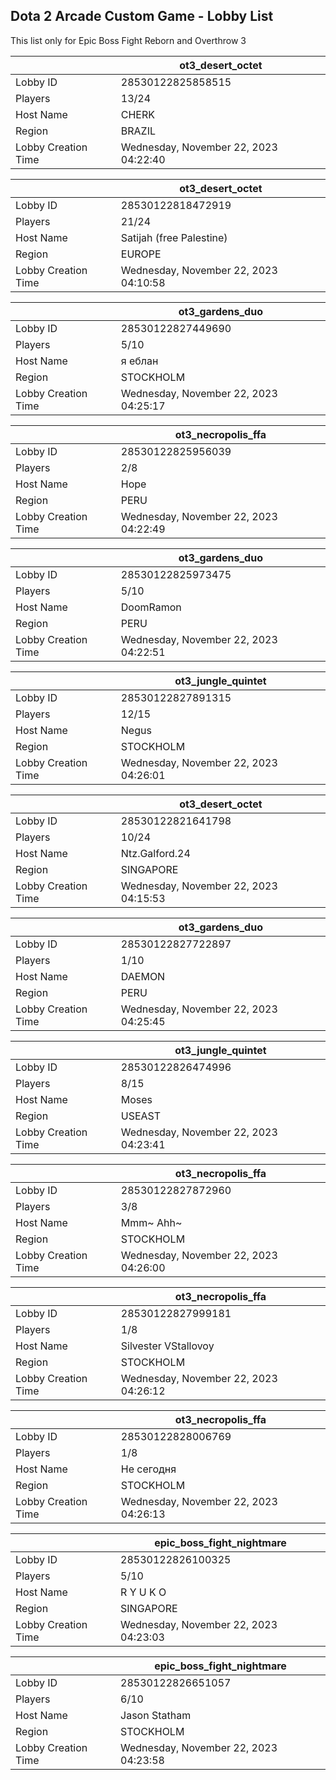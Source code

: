 ## Dota 2 Arcade Custom Game - Lobby List

This list only for Epic Boss Fight Reborn and Overthrow 3

|  | ot3_desert_octet |
| ------ | ------ |
| Lobby ID | 28530122825858515 |
| Players | 13/24 |
| Host Name | CHERK |
| Region | BRAZIL |
| Lobby Creation Time | Wednesday, November 22, 2023 04:22:40 |


|  | ot3_desert_octet |
| ------ | ------ |
| Lobby ID | 28530122818472919 |
| Players | 21/24 |
| Host Name | Satijah (free Palestine) |
| Region | EUROPE |
| Lobby Creation Time | Wednesday, November 22, 2023 04:10:58 |


|  | ot3_gardens_duo |
| ------ | ------ |
| Lobby ID | 28530122827449690 |
| Players | 5/10 |
| Host Name | я еблан |
| Region | STOCKHOLM |
| Lobby Creation Time | Wednesday, November 22, 2023 04:25:17 |


|  | ot3_necropolis_ffa |
| ------ | ------ |
| Lobby ID | 28530122825956039 |
| Players | 2/8 |
| Host Name | Hope |
| Region | PERU |
| Lobby Creation Time | Wednesday, November 22, 2023 04:22:49 |


|  | ot3_gardens_duo |
| ------ | ------ |
| Lobby ID | 28530122825973475 |
| Players | 5/10 |
| Host Name | DoomRamon |
| Region | PERU |
| Lobby Creation Time | Wednesday, November 22, 2023 04:22:51 |


|  | ot3_jungle_quintet |
| ------ | ------ |
| Lobby ID | 28530122827891315 |
| Players | 12/15 |
| Host Name | Negus |
| Region | STOCKHOLM |
| Lobby Creation Time | Wednesday, November 22, 2023 04:26:01 |


|  | ot3_desert_octet |
| ------ | ------ |
| Lobby ID | 28530122821641798 |
| Players | 10/24 |
| Host Name | Ntz.Galford.24 |
| Region | SINGAPORE |
| Lobby Creation Time | Wednesday, November 22, 2023 04:15:53 |


|  | ot3_gardens_duo |
| ------ | ------ |
| Lobby ID | 28530122827722897 |
| Players | 1/10 |
| Host Name | DAEMON |
| Region | PERU |
| Lobby Creation Time | Wednesday, November 22, 2023 04:25:45 |


|  | ot3_jungle_quintet |
| ------ | ------ |
| Lobby ID | 28530122826474996 |
| Players | 8/15 |
| Host Name | Moses |
| Region | USEAST |
| Lobby Creation Time | Wednesday, November 22, 2023 04:23:41 |


|  | ot3_necropolis_ffa |
| ------ | ------ |
| Lobby ID | 28530122827872960 |
| Players | 3/8 |
| Host Name | Мmm~ Ahh~ |
| Region | STOCKHOLM |
| Lobby Creation Time | Wednesday, November 22, 2023 04:26:00 |


|  | ot3_necropolis_ffa |
| ------ | ------ |
| Lobby ID | 28530122827999181 |
| Players | 1/8 |
| Host Name | Silvester VStallovoy |
| Region | STOCKHOLM |
| Lobby Creation Time | Wednesday, November 22, 2023 04:26:12 |


|  | ot3_necropolis_ffa |
| ------ | ------ |
| Lobby ID | 28530122828006769 |
| Players | 1/8 |
| Host Name | Не сегодня |
| Region | STOCKHOLM |
| Lobby Creation Time | Wednesday, November 22, 2023 04:26:13 |


|  | epic_boss_fight_nightmare |
| ------ | ------ |
| Lobby ID | 28530122826100325 |
| Players | 5/10 |
| Host Name | R Y U K O |
| Region | SINGAPORE |
| Lobby Creation Time | Wednesday, November 22, 2023 04:23:03 |


|  | epic_boss_fight_nightmare |
| ------ | ------ |
| Lobby ID | 28530122826651057 |
| Players | 6/10 |
| Host Name | Jason Statham |
| Region | STOCKHOLM |
| Lobby Creation Time | Wednesday, November 22, 2023 04:23:58 |


